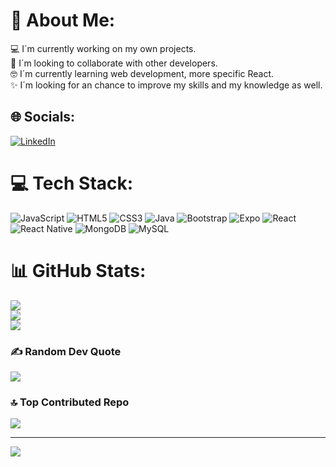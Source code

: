 # 💫 About Me:
💻 I´m currently working on my own projects.<br>🤝 I´m looking to collaborate with other developers.<br>🤓 I´m currently learning web development, more specific React.<br>✨ I´m looking for an chance to improve my skills and my knowledge as well.


## 🌐 Socials:
[![LinkedIn](https://img.shields.io/badge/LinkedIn-%230077B5.svg?logo=linkedin&logoColor=white)](https://linkedin.com/in/www.linkedin.com/in/josé-jaime-gpe-castañeda-ruíz) 

# 💻 Tech Stack:
![JavaScript](https://img.shields.io/badge/javascript-%23323330.svg?style=for-the-badge&logo=javascript&logoColor=%23F7DF1E) ![HTML5](https://img.shields.io/badge/html5-%23E34F26.svg?style=for-the-badge&logo=html5&logoColor=white) ![CSS3](https://img.shields.io/badge/css3-%231572B6.svg?style=for-the-badge&logo=css3&logoColor=white) ![Java](https://img.shields.io/badge/java-%23ED8B00.svg?style=for-the-badge&logo=java&logoColor=white) ![Bootstrap](https://img.shields.io/badge/bootstrap-%23563D7C.svg?style=for-the-badge&logo=bootstrap&logoColor=white) ![Expo](https://img.shields.io/badge/expo-1C1E24?style=for-the-badge&logo=expo&logoColor=#D04A37) ![React](https://img.shields.io/badge/react-%2320232a.svg?style=for-the-badge&logo=react&logoColor=%2361DAFB) ![React Native](https://img.shields.io/badge/react_native-%2320232a.svg?style=for-the-badge&logo=react&logoColor=%2361DAFB) ![MongoDB](https://img.shields.io/badge/MongoDB-%234ea94b.svg?style=for-the-badge&logo=mongodb&logoColor=white) ![MySQL](https://img.shields.io/badge/mysql-%2300f.svg?style=for-the-badge&logo=mysql&logoColor=white)
# 📊 GitHub Stats:
![](https://github-readme-stats.vercel.app/api?username=josejaimrgcr&theme=vue-dark&hide_border=false&include_all_commits=false&count_private=false)<br/>
![](https://github-readme-streak-stats.herokuapp.com/?user=josejaimrgcr&theme=vue-dark&hide_border=false)<br/>
![](https://github-readme-stats.vercel.app/api/top-langs/?username=josejaimrgcr&theme=vue-dark&hide_border=false&include_all_commits=false&count_private=false&layout=compact)

### ✍️ Random Dev Quote
![](https://quotes-github-readme.vercel.app/api?type=horizontal&theme=radical)

### 🔝 Top Contributed Repo
![](https://github-contributor-stats.vercel.app/api?username=josejaimrgcr&limit=5&theme=dark&combine_all_yearly_contributions=true)

---
[![](https://visitcount.itsvg.in/api?id=josejaimrgcr&icon=0&color=0)](https://visitcount.itsvg.in)

<!-- Proudly created with GPRM ( https://gprm.itsvg.in ) -->
